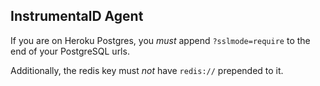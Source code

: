 ## InstrumentalD Agent

If you are on Heroku Postgres, you *must* append `?sslmode=require` to the end of your PostgreSQL urls.

Additionally, the redis key must *not* have `redis://` prepended to it.
